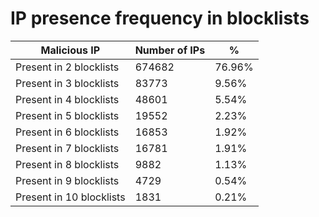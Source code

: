 # IP presence frequency in blocklists
| Malicious IP | Number of IPs | % |
|----|----|----|
| Present in 2 blocklists | 674682 | 76.96% |
| Present in 3 blocklists | 83773 | 9.56% |
| Present in 4 blocklists | 48601 | 5.54% |
| Present in 5 blocklists | 19552 | 2.23% |
| Present in 6 blocklists | 16853 | 1.92% |
| Present in 7 blocklists | 16781 | 1.91% |
| Present in 8 blocklists | 9882 | 1.13% |
| Present in 9 blocklists | 4729 | 0.54% |
| Present in 10 blocklists | 1831 | 0.21% |
